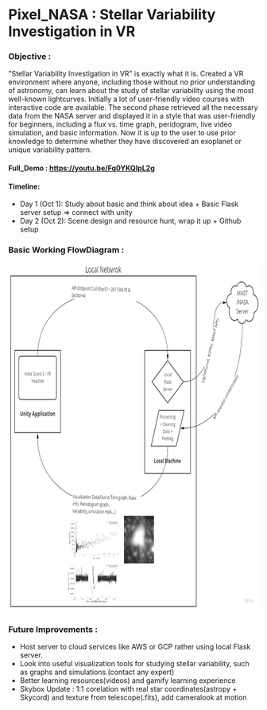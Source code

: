 # Pixel_NASA : Stellar Variability Investigation in VR 

### Objective :

"Stellar Variability Investigation in VR" is exactly what it is. Created a VR environment where anyone, including those without no prior understanding of astronomy, can learn about the study of stellar variability using the most well-known lightcurves. Initially a lot of user-friendly video courses with interactive code are available. The second phase retrieved all the necessary data from the NASA server and displayed it in a style that was user-friendly for beginners, including a flux vs. time graph, peridogram, live video simulation, and basic information. Now it is up to the user to use prior knowledge to determine whether they have discovered an exoplanet or unique variability pattern.

#### Full_Demo : <https://youtu.be/Fq0YKQIpL2g>

#### Timeline:
- Day 1 (Oct 1): Study about basic and think about idea + Basic Flask server setup => connect with unity
- Day 2 (Oct 2): Scene design and resource hunt, wrap it up + Github setup

### Basic Working FlowDiagram :
<img height="700" width="700" src="https://github.com/Prakhar-Bhartiya/Pixel_NASA-Stellar-Variability-Investigation-in-VR/blob/main/github_resources/Basic_working.jpg">

### Future Improvements :
- Host server to cloud services like AWS or GCP rather using local Flask server.
- Look into useful visualization tools for studying stellar variability, such as graphs and simulations.(contact any expert)
- Better learning resources(videos) and gamify learning experience 
- Skybox Update :  1:1 corelation with real star coordinates(astropy + Skycord) and texture from telescope(.fits), add cameralook at motion
